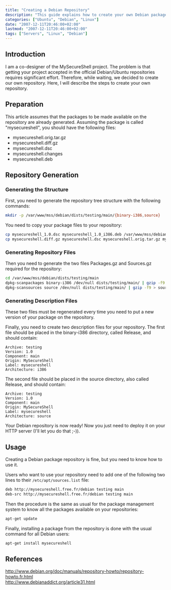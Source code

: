 ```yaml
---
title: "Creating a Debian Repository"
description: "This guide explains how to create your own Debian package repository for hosting custom packages."
categories: ["Ubuntu", "Debian", "Linux"]
date: "2007-12-11T20:46:00+02:00"
lastmod: "2007-12-11T20:46:00+02:00"
tags: ["Servers", "Linux", "Debian"]
---
```


## Introduction

I am a co-designer of the MySecureShell project. The problem is that getting your project accepted in the official Debian/Ubuntu repositories requires significant effort. Therefore, while waiting, we decided to create our own repository. Here, I will describe the steps to create your own repository.

## Preparation

This article assumes that the packages to be made available on the repository are already generated. Assuming the package is called "mysecureshell", you should have the following files:

- mysecureshell.orig.tar.gz
- mysecureshell.diff.gz
- mysecureshell.dsc
- mysecureshell.changes
- mysecureshell.deb

## Repository Generation

### Generating the Structure

First, you need to generate the repository tree structure with the following commands:

```bash
mkdir -p /var/www/mss/debian/dists/testing/main/{binary-i386,source}
```

You need to copy your package files to your repository:

```bash
cp mysecureshell_1.0.dsc mysecureshell_1.0_i386.deb /var/www/mss/debian/dists/testing/main/binary-i386/
cp mysecureshell.diff.gz mysecureshell.dsc mysecureshell.orig.tar.gz mysecureshell.orig.changes /var/www/mss/debian/dists/testing/main/source
```

### Generating Repository Files

Then you need to generate the two files Packages.gz and Sources.gz required for the repository:

```bash
cd /var/www/mss/debian/dists/testing/main
dpkg-scanpackages binary-i386 /dev/null dists/testing/main/ | gzip -f9 > binary-i386/Packages.gz
dpkg-scansources source /dev/null dists/testing/main/ | gzip -f9 > source/Sources.gz
```

### Generating Description Files

These two files must be regenerated every time you need to put a new version of your package on the repository.

Finally, you need to create two description files for your repository. The first file should be placed in the binary-i386 directory, called Release, and should contain:

```
Archive: testing
Version: 1.0
Component: main
Origin: MySecureShell
Label: mysecureshell
Architecture: i386
```

The second file should be placed in the source directory, also called Release, and should contain:

```
Archive: testing
Version: 1.0
Component: main
Origin: MySecureShell
Label: mysecureshell
Architecture: source
```

Your Debian repository is now ready! Now you just need to deploy it on your HTTP server (I'll let you do that ;-)).

## Usage

Creating a Debian package repository is fine, but you need to know how to use it.

Users who want to use your repository need to add one of the following two lines to their `/etc/apt/sources.list` file:

```bash
deb http://mysecureshell.free.fr/debian testing main
deb-src http://mysecureshell.free.fr/debian testing main
```

Then the procedure is the same as usual for the package management system to know all the packages available on your repositories:

```bash
apt-get update
```

Finally, installing a package from the repository is done with the usual command for all Debian users:

```bash
apt-get install mysecureshell
```

## References

http://www.debian.org/doc/manuals/repository-howto/repository-howto.fr.html  
http://www.debianaddict.org/article31.html
